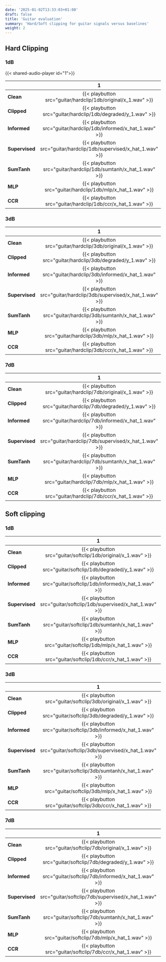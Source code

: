 ```yaml
---
date: '2025-01-02T13:33:03+01:00'
draft: false
title: 'Guitar evaluation'
summary: 'Hard/Soft clipping for guitar signals versus baselines'
weight: 2
---
```



## Hard Clipping

### 1dB

{{< shared-audio-player  id="1">}}

|                |                                   1                                   |                                   2                                    |                                    3                                    |                                    4                                    |                                    5                                    | 
|:---------------|:---------------------------------------------------------------------:|:----------------------------------------------------------------------:|:-----------------------------------------------------------------------:|:-----------------------------------------------------------------------:|:-----------------------------------------------------------------------:| 
| **Clean**      |    {{< playbutton src="guitar/hardclip/1db/original/x_1.wav" >}}    |    {{< playbutton src="guitar/hardclip/1db/original/x_7.wav" >}}     |    {{< playbutton src="guitar/hardclip/1db/original/x_22.wav" >}}    |    {{< playbutton src="guitar/hardclip/1db/original/x_31.wav" >}}    |    {{< playbutton src="guitar/hardclip/1db/original/x_41.wav" >}}    |
| **Clipped**    |    {{< playbutton src="guitar/hardclip/1db/degraded/y_1.wav" >}}    |    {{< playbutton src="guitar/hardclip/1db/degraded/y_7.wav">}}     |    {{< playbutton src="guitar/hardclip/1db/degraded/y_22.wav">}}     |    {{< playbutton src="guitar/hardclip/1db/degraded/y_31.wav">}}     |    {{< playbutton src="guitar/hardclip/1db/degraded/y_41.wav">}}     |
| **Informed**   |  {{< playbutton src="guitar/hardclip/1db/informed/x_hat_1.wav" >}}  |  {{< playbutton src="guitar/hardclip/1db/informed/x_hat_7.wav" >}}  |  {{< playbutton src="guitar/hardclip/1db/informed/x_hat_22.wav" >}}  |  {{< playbutton src="guitar/hardclip/1db/informed/x_hat_31.wav" >}}  |  {{< playbutton src="guitar/hardclip/1db/informed/x_hat_41.wav" >}}  |
| **Supervised** | {{< playbutton src="guitar/hardclip/1db/supervised/x_hat_1.wav" >}} | {{< playbutton src="guitar/hardclip/1db/supervised/x_hat_7.wav" >}} | {{< playbutton src="guitar/hardclip/1db/supervised/x_hat_22.wav" >}} | {{< playbutton src="guitar/hardclip/1db/supervised/x_hat_31.wav" >}} | {{< playbutton src="guitar/hardclip/1db/supervised/x_hat_41.wav" >}} |
| **SumTanh**    |  {{< playbutton src="guitar/hardclip/1db/sumtanh/x_hat_1.wav" >}}   |  {{< playbutton src="guitar/hardclip/1db/sumtanh/x_hat_7.wav" >}}   |  {{< playbutton src="guitar/hardclip/1db/sumtanh/x_hat_22.wav" >}}   |  {{< playbutton src="guitar/hardclip/1db/sumtanh/x_hat_31.wav" >}}   |  {{< playbutton src="guitar/hardclip/1db/sumtanh/x_hat_41.wav" >}}   |
| **MLP**        |    {{< playbutton src="guitar/hardclip/1db/mlp/x_hat_1.wav" >}}     |    {{< playbutton src="guitar/hardclip/1db/mlp/x_hat_7.wav" >}}     |    {{< playbutton src="guitar/hardclip/1db/mlp/x_hat_22.wav" >}}     |    {{< playbutton src="guitar/hardclip/1db/mlp/x_hat_31.wav" >}}     |    {{< playbutton src="guitar/hardclip/1db/mlp/x_hat_41.wav" >}}     |
| **CCR**        |    {{< playbutton src="guitar/hardclip/1db/ccr/x_hat_1.wav" >}}     |    {{< playbutton src="guitar/hardclip/1db/ccr/x_hat_7.wav" >}}     |    {{< playbutton src="guitar/hardclip/1db/ccr/x_hat_22.wav" >}}     |    {{< playbutton src="guitar/hardclip/1db/ccr/x_hat_31.wav" >}}     |    {{< playbutton src="guitar/hardclip/1db/ccr/x_hat_41.wav" >}}     |


### 3dB


|                |                                    1                                    |                                   2                                    |                                    3                                    |                                    4                                    |                                    5                                    | 
|:---------------|:-----------------------------------------------------------------------:|:----------------------------------------------------------------------:|:-----------------------------------------------------------------------:|:-----------------------------------------------------------------------:|:-----------------------------------------------------------------------:| 
| **Clean**      |    {{< playbutton src="guitar/hardclip/3db/original/x_1.wav" >}}    |    {{< playbutton src="guitar/hardclip/3db/original/x_7.wav" >}}     |    {{< playbutton src="guitar/hardclip/3db/original/x_22.wav" >}}    |    {{< playbutton src="guitar/hardclip/3db/original/x_31.wav" >}}    |    {{< playbutton src="guitar/hardclip/3db/original/x_41.wav" >}}    |
| **Clipped**    |    {{< playbutton src="guitar/hardclip/3db/degraded/y_1.wav" >}}    |    {{< playbutton src="guitar/hardclip/3db/degraded/y_7.wav">}}     |    {{< playbutton src="guitar/hardclip/3db/degraded/y_22.wav">}}     |    {{< playbutton src="guitar/hardclip/3db/degraded/y_31.wav">}}     |    {{< playbutton src="guitar/hardclip/3db/degraded/y_41.wav">}}     |
| **Informed**   |  {{< playbutton src="guitar/hardclip/3db/informed/x_hat_1.wav" >}}  |  {{< playbutton src="guitar/hardclip/3db/informed/x_hat_7.wav" >}}  |  {{< playbutton src="guitar/hardclip/3db/informed/x_hat_22.wav" >}}  |  {{< playbutton src="guitar/hardclip/3db/informed/x_hat_31.wav" >}}  |  {{< playbutton src="guitar/hardclip/3db/informed/x_hat_41.wav" >}}  |
| **Supervised** | {{< playbutton src="guitar/hardclip/3db/supervised/x_hat_1.wav" >}} | {{< playbutton src="guitar/hardclip/3db/supervised/x_hat_7.wav" >}} | {{< playbutton src="guitar/hardclip/3db/supervised/x_hat_22.wav" >}} | {{< playbutton src="guitar/hardclip/3db/supervised/x_hat_31.wav" >}} | {{< playbutton src="guitar/hardclip/3db/supervised/x_hat_41.wav" >}} |
| **SumTanh**    |  {{< playbutton src="guitar/hardclip/3db/sumtanh/x_hat_1.wav" >}}   |  {{< playbutton src="guitar/hardclip/3db/sumtanh/x_hat_7.wav" >}}   |  {{< playbutton src="guitar/hardclip/3db/sumtanh/x_hat_22.wav" >}}   |  {{< playbutton src="guitar/hardclip/3db/sumtanh/x_hat_31.wav" >}}   |  {{< playbutton src="guitar/hardclip/3db/sumtanh/x_hat_41.wav" >}}   |
| **MLP**        |    {{< playbutton src="guitar/hardclip/3db/mlp/x_hat_1.wav" >}}     |    {{< playbutton src="guitar/hardclip/3db/mlp/x_hat_7.wav" >}}     |    {{< playbutton src="guitar/hardclip/3db/mlp/x_hat_22.wav" >}}     |    {{< playbutton src="guitar/hardclip/3db/mlp/x_hat_31.wav" >}}     |    {{< playbutton src="guitar/hardclip/3db/mlp/x_hat_41.wav" >}}     |
| **CCR**        |    {{< playbutton src="guitar/hardclip/3db/ccr/x_hat_1.wav" >}}     |    {{< playbutton src="guitar/hardclip/3db/ccr/x_hat_7.wav" >}}     |    {{< playbutton src="guitar/hardclip/3db/ccr/x_hat_22.wav" >}}     |    {{< playbutton src="guitar/hardclip/3db/ccr/x_hat_31.wav" >}}     |    {{< playbutton src="guitar/hardclip/3db/ccr/x_hat_41.wav" >}}     |



### 7dB


|                |                                    1                                    |                                   2                                    |                                    3                                    |                                    4                                    |                                    5                                    |
|:---------------|:-----------------------------------------------------------------------:|:----------------------------------------------------------------------:|:-----------------------------------------------------------------------:|:-----------------------------------------------------------------------:|:-----------------------------------------------------------------------:|
| **Clean**      |    {{< playbutton src="guitar/hardclip/7db/original/x_1.wav" >}}    |    {{< playbutton src="guitar/hardclip/7db/original/x_7.wav" >}}     |    {{< playbutton src="guitar/hardclip/7db/original/x_22.wav" >}}    |    {{< playbutton src="guitar/hardclip/7db/original/x_31.wav" >}}    |    {{< playbutton src="guitar/hardclip/7db/original/x_41.wav" >}}    |
| **Clipped**    |    {{< playbutton src="guitar/hardclip/7db/degraded/y_1.wav" >}}    |    {{< playbutton src="guitar/hardclip/7db/degraded/y_7.wav">}}     |    {{< playbutton src="guitar/hardclip/7db/degraded/y_22.wav">}}     |    {{< playbutton src="guitar/hardclip/7db/degraded/y_31.wav">}}     |    {{< playbutton src="guitar/hardclip/7db/degraded/y_41.wav">}}     |
| **Informed**   |  {{< playbutton src="guitar/hardclip/7db/informed/x_hat_1.wav" >}}  |  {{< playbutton src="guitar/hardclip/7db/informed/x_hat_7.wav" >}}  |  {{< playbutton src="guitar/hardclip/7db/informed/x_hat_22.wav" >}}  |  {{< playbutton src="guitar/hardclip/7db/informed/x_hat_31.wav" >}}  |  {{< playbutton src="guitar/hardclip/7db/informed/x_hat_41.wav" >}}  |
| **Supervised** | {{< playbutton src="guitar/hardclip/7db/supervised/x_hat_1.wav" >}} | {{< playbutton src="guitar/hardclip/7db/supervised/x_hat_7.wav" >}} | {{< playbutton src="guitar/hardclip/7db/supervised/x_hat_22.wav" >}} | {{< playbutton src="guitar/hardclip/7db/supervised/x_hat_31.wav" >}} | {{< playbutton src="guitar/hardclip/7db/supervised/x_hat_41.wav" >}} |
| **SumTanh**    |  {{< playbutton src="guitar/hardclip/7db/sumtanh/x_hat_1.wav" >}}   |  {{< playbutton src="guitar/hardclip/7db/sumtanh/x_hat_7.wav" >}}   |  {{< playbutton src="guitar/hardclip/7db/sumtanh/x_hat_22.wav" >}}   |  {{< playbutton src="guitar/hardclip/7db/sumtanh/x_hat_31.wav" >}}   |  {{< playbutton src="guitar/hardclip/7db/sumtanh/x_hat_41.wav" >}}   |
| **MLP**        |    {{< playbutton src="guitar/hardclip/7db/mlp/x_hat_1.wav" >}}     |    {{< playbutton src="guitar/hardclip/7db/mlp/x_hat_7.wav" >}}     |    {{< playbutton src="guitar/hardclip/7db/mlp/x_hat_22.wav" >}}     |    {{< playbutton src="guitar/hardclip/7db/mlp/x_hat_31.wav" >}}     |    {{< playbutton src="guitar/hardclip/7db/mlp/x_hat_41.wav" >}}     |
| **CCR**        |    {{< playbutton src="guitar/hardclip/7db/ccr/x_hat_1.wav" >}}     |    {{< playbutton src="guitar/hardclip/7db/ccr/x_hat_7.wav" >}}     |    {{< playbutton src="guitar/hardclip/7db/ccr/x_hat_22.wav" >}}     |    {{< playbutton src="guitar/hardclip/7db/ccr/x_hat_31.wav" >}}     |    {{< playbutton src="guitar/hardclip/7db/ccr/x_hat_41.wav" >}}     |



## Soft clipping

### 1dB

|                |                                  1                                  |                                   2                                    |                                    3                                    |                                    4                                    |                                    5                                    |
|:---------------|:-------------------------------------------------------------------:|:----------------------------------------------------------------------:|:-----------------------------------------------------------------------:|:-----------------------------------------------------------------------:|:-----------------------------------------------------------------------:|
| **Clean**      |   {{< playbutton src="guitar/softclip/1db/original/x_1.wav" >}}     |    {{< playbutton src="guitar/softclip/1db/original/x_7.wav" >}}     |    {{< playbutton src="guitar/softclip/1db/original/x_22.wav" >}}    |    {{< playbutton src="guitar/softclip/1db/original/x_31.wav" >}}    |    {{< playbutton src="guitar/softclip/1db/original/x_41.wav" >}}    |
| **Clipped**    |    {{< playbutton src="guitar/softclip/1db/degraded/y_1.wav" >}}    |    {{< playbutton src="guitar/softclip/1db/degraded/y_7.wav">}}     |    {{< playbutton src="guitar/softclip/1db/degraded/y_22.wav">}}     |    {{< playbutton src="guitar/softclip/1db/degraded/y_31.wav">}}     |    {{< playbutton src="guitar/softclip/1db/degraded/y_41.wav">}}     |
| **Informed**   |  {{< playbutton src="guitar/softclip/1db/informed/x_hat_1.wav" >}}  |  {{< playbutton src="guitar/softclip/1db/informed/x_hat_7.wav" >}}  |  {{< playbutton src="guitar/softclip/1db/informed/x_hat_22.wav" >}}  |  {{< playbutton src="guitar/softclip/1db/informed/x_hat_31.wav" >}}  |  {{< playbutton src="guitar/softclip/1db/informed/x_hat_41.wav" >}}  |
| **Supervised** | {{< playbutton src="guitar/softclip/1db/supervised/x_hat_1.wav" >}} | {{< playbutton src="guitar/softclip/1db/supervised/x_hat_7.wav" >}} | {{< playbutton src="guitar/softclip/1db/supervised/x_hat_22.wav" >}} | {{< playbutton src="guitar/softclip/1db/supervised/x_hat_31.wav" >}} | {{< playbutton src="guitar/softclip/1db/supervised/x_hat_41.wav" >}} |
| **SumTanh**    |  {{< playbutton src="guitar/softclip/1db/sumtanh/x_hat_1.wav" >}}   |  {{< playbutton src="guitar/softclip/1db/sumtanh/x_hat_7.wav" >}}   |  {{< playbutton src="guitar/softclip/1db/sumtanh/x_hat_22.wav" >}}   |  {{< playbutton src="guitar/softclip/1db/sumtanh/x_hat_31.wav" >}}   |  {{< playbutton src="guitar/softclip/1db/sumtanh/x_hat_41.wav" >}}   |
| **MLP**        |    {{< playbutton src="guitar/softclip/1db/mlp/x_hat_1.wav" >}}     |    {{< playbutton src="guitar/softclip/1db/mlp/x_hat_7.wav" >}}     |    {{< playbutton src="guitar/softclip/1db/mlp/x_hat_22.wav" >}}     |    {{< playbutton src="guitar/softclip/1db/mlp/x_hat_31.wav" >}}     |    {{< playbutton src="guitar/softclip/1db/mlp/x_hat_41.wav" >}}     |
| **CCR**        |    {{< playbutton src="guitar/softclip/1db/ccr/x_hat_1.wav" >}}     |    {{< playbutton src="guitar/softclip/1db/ccr/x_hat_7.wav" >}}     |    {{< playbutton src="guitar/softclip/1db/ccr/x_hat_22.wav" >}}     |    {{< playbutton src="guitar/softclip/1db/ccr/x_hat_31.wav" >}}     |    {{< playbutton src="guitar/softclip/1db/ccr/x_hat_41.wav" >}}     |

### 3dB

|                |                                  1                                  |                                  2                                  |                                  3                                   |                                  4                                   |                                  5                                   |
|:---------------|:-------------------------------------------------------------------:|:-------------------------------------------------------------------:|:--------------------------------------------------------------------:|:--------------------------------------------------------------------:|:--------------------------------------------------------------------:|
| **Clean**      |    {{< playbutton src="guitar/softclip/3db/original/x_1.wav" >}}    |    {{< playbutton src="guitar/softclip/3db/original/x_7.wav" >}}    |    {{< playbutton src="guitar/softclip/3db/original/x_22.wav" >}}    |    {{< playbutton src="guitar/softclip/3db/original/x_31.wav" >}}    |    {{< playbutton src="guitar/softclip/3db/original/x_41.wav" >}}    |
| **Clipped**    |    {{< playbutton src="guitar/softclip/3db/degraded/y_1.wav" >}}    |    {{< playbutton src="guitar/softclip/3db/degraded/y_7.wav">}}     |    {{< playbutton src="guitar/softclip/3db/degraded/y_22.wav">}}     |    {{< playbutton src="guitar/softclip/3db/degraded/y_31.wav">}}     |    {{< playbutton src="guitar/softclip/3db/degraded/y_41.wav">}}     |
| **Informed**   |  {{< playbutton src="guitar/softclip/3db/informed/x_hat_1.wav" >}}  |  {{< playbutton src="guitar/softclip/3db/informed/x_hat_7.wav" >}}  |  {{< playbutton src="guitar/softclip/3db/informed/x_hat_22.wav" >}}  |  {{< playbutton src="guitar/softclip/3db/informed/x_hat_31.wav" >}}  |  {{< playbutton src="guitar/softclip/3db/informed/x_hat_41.wav" >}}  |
| **Supervised** | {{< playbutton src="guitar/softclip/3db/supervised/x_hat_1.wav" >}} | {{< playbutton src="guitar/softclip/3db/supervised/x_hat_7.wav" >}} | {{< playbutton src="guitar/softclip/3db/supervised/x_hat_22.wav" >}} | {{< playbutton src="guitar/softclip/3db/supervised/x_hat_31.wav" >}} | {{< playbutton src="guitar/softclip/3db/supervised/x_hat_41.wav" >}} |
| **SumTanh**    |  {{< playbutton src="guitar/softclip/3db/sumtanh/x_hat_1.wav" >}}   |  {{< playbutton src="guitar/softclip/3db/sumtanh/x_hat_7.wav" >}}   |  {{< playbutton src="guitar/softclip/3db/sumtanh/x_hat_22.wav" >}}   |  {{< playbutton src="guitar/softclip/3db/sumtanh/x_hat_31.wav" >}}   |  {{< playbutton src="guitar/softclip/3db/sumtanh/x_hat_41.wav" >}}   |
| **MLP**        |    {{< playbutton src="guitar/softclip/3db/mlp/x_hat_1.wav" >}}     |    {{< playbutton src="guitar/softclip/3db/mlp/x_hat_7.wav" >}}     |    {{< playbutton src="guitar/softclip/3db/mlp/x_hat_22.wav" >}}     |    {{< playbutton src="guitar/softclip/3db/mlp/x_hat_31.wav" >}}     |    {{< playbutton src="guitar/softclip/3db/mlp/x_hat_41.wav" >}}     |
| **CCR**        |    {{< playbutton src="guitar/softclip/3db/ccr/x_hat_1.wav" >}}     |    {{< playbutton src="guitar/softclip/3db/ccr/x_hat_7.wav" >}}     |    {{< playbutton src="guitar/softclip/3db/ccr/x_hat_22.wav" >}}     |    {{< playbutton src="guitar/softclip/3db/ccr/x_hat_31.wav" >}}     |    {{< playbutton src="guitar/softclip/3db/ccr/x_hat_41.wav" >}}     |

### 7dB

|                |                                    1                                    |                                   2                                    |                                    3                                    |                                    4                                    |                                    5                                    |
|:---------------|:-----------------------------------------------------------------------:|:----------------------------------------------------------------------:|:-----------------------------------------------------------------------:|:-----------------------------------------------------------------------:|:-----------------------------------------------------------------------:|
| **Clean**      |    {{< playbutton src="guitar/softclip/7db/original/x_1.wav" >}}    |    {{< playbutton src="guitar/softclip/7db/original/x_7.wav" >}}     |    {{< playbutton src="guitar/softclip/7db/original/x_22.wav" >}}    |    {{< playbutton src="guitar/softclip/7db/original/x_31.wav" >}}    |    {{< playbutton src="guitar/softclip/7db/original/x_41.wav" >}}    |
| **Clipped**    |    {{< playbutton src="guitar/softclip/7db/degraded/y_1.wav" >}}    |    {{< playbutton src="guitar/softclip/7db/degraded/y_7.wav">}}     |    {{< playbutton src="guitar/softclip/7db/degraded/y_22.wav">}}     |    {{< playbutton src="guitar/softclip/7db/degraded/y_31.wav">}}     |    {{< playbutton src="guitar/softclip/7db/degraded/y_41.wav">}}     |
| **Informed**   |  {{< playbutton src="guitar/softclip/7db/informed/x_hat_1.wav" >}}  |  {{< playbutton src="guitar/softclip/7db/informed/x_hat_7.wav" >}}  |  {{< playbutton src="guitar/softclip/7db/informed/x_hat_22.wav" >}}  |  {{< playbutton src="guitar/softclip/7db/informed/x_hat_31.wav" >}}  |  {{< playbutton src="guitar/softclip/7db/informed/x_hat_41.wav" >}}  |
| **Supervised** | {{< playbutton src="guitar/softclip/7db/supervised/x_hat_1.wav" >}} | {{< playbutton src="guitar/softclip/7db/supervised/x_hat_7.wav" >}} | {{< playbutton src="guitar/softclip/7db/supervised/x_hat_22.wav" >}} | {{< playbutton src="guitar/softclip/7db/supervised/x_hat_31.wav" >}} | {{< playbutton src="guitar/softclip/7db/supervised/x_hat_41.wav" >}} |
| **SumTanh**    |  {{< playbutton src="guitar/softclip/7db/sumtanh/x_hat_1.wav" >}}   |  {{< playbutton src="guitar/softclip/7db/sumtanh/x_hat_7.wav" >}}   |  {{< playbutton src="guitar/softclip/7db/sumtanh/x_hat_22.wav" >}}   |  {{< playbutton src="guitar/softclip/7db/sumtanh/x_hat_31.wav" >}}   |  {{< playbutton src="guitar/softclip/7db/sumtanh/x_hat_41.wav" >}}   |
| **MLP**        |    {{< playbutton src="guitar/softclip/7db/mlp/x_hat_1.wav" >}}     |    {{< playbutton src="guitar/softclip/7db/mlp/x_hat_7.wav" >}}     |    {{< playbutton src="guitar/softclip/7db/mlp/x_hat_22.wav" >}}     |    {{< playbutton src="guitar/softclip/7db/mlp/x_hat_31.wav" >}}     |    {{< playbutton src="guitar/softclip/7db/mlp/x_hat_41.wav" >}}     |
| **CCR**        |    {{< playbutton src="guitar/softclip/7db/ccr/x_hat_1.wav" >}}     |    {{< playbutton src="guitar/softclip/7db/ccr/x_hat_7.wav" >}}     |    {{< playbutton src="guitar/softclip/7db/ccr/x_hat_22.wav" >}}     |    {{< playbutton src="guitar/softclip/7db/ccr/x_hat_31.wav" >}}     |    {{< playbutton src="guitar/softclip/7db/ccr/x_hat_41.wav" >}}     |

